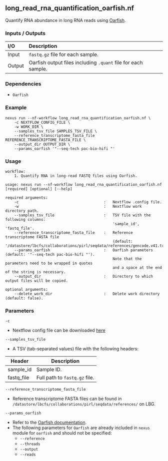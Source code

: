 ## long_read_rna_quantification_oarfish.nf

Quantify RNA abundance in long RNA reads using [Oarfish](https://github.com/COMBINE-lab/oarfish).

### Inputs / Outputs

| I/O    | Description                                                   |
|:-------|:--------------------------------------------------------------|
| Input  | `fastq.gz` file for each sample.                              | 
| Output | Oarfish output files including `.quant` file for each sample. |

### Dependencies

* `Oarfish`

### Example

```
nexus run --nf-workflow long_read_rna_quantification_oarfish.nf \
    -c NEXTFLOW_CONFIG_FILE \
    -w WORK_DIR \
    --samples_tsv_file SAMPLES_TSV_FILE \
    --reference_transcriptome_fasta_file REFERENCE_TRANSCRIPTOME_FASTA_FILE \
    --output_dir OUTPUT_DIR \
    --params_oarfish '"--seq-tech pac-bio-hifi "'
```

### Usage

```
workflow:
    1. Quantify RNA in long-read FASTQ files using Oarfish.

usage: nexus run --nf-workflow long_read_rna_quantification_oarfish.nf [required] [optional] [--help]

required arguments:
    -c                                      :   Nextflow .config file.
    -w                                      :   Nextflow work directory path.
    --samples_tsv_file                      :   TSV file with the following columns:
                                                'sample_id', 'fastq_file'.
    --reference_transcriptome_fasta_file    :   Reference transcriptome FASTA file
                                                (default: '/datastore/lbcfs/collaborations/pirl/seqdata/references/gencode.v41.transcripts.fa').
    --params_oarfish                        :   Oarfish parameters (default: '"--seq-tech pac-bio-hifi "').
                                                Note that the parameters need to be wrapped in quotes
                                                and a space at the end of the string is necessary.
    --output_dir                            :   Directory to which output files will be copied.

optional arguments:
    --delete_work_dir                       :   Delete work directory (default: false).
```

### Parameters

`-c`
* Nextflow config file can be downloaded [here](https://github.com/pirl-unc/nexus/tree/main/nextflow)

`--samples_tsv_file`
* A TSV (tab-separated values) file with the following headers:

| Header       | Description                   |
|--------------|-------------------------------|
| sample_id    | Sample ID.                    |
| fastq_file   | Full path to `fastq.gz` file. |

`--reference_transcriptome_fasta_file`
* Reference transcriptome FASTA files can be found in 
`/datastore/lbcfs/collaborations/pirl/seqdata/references/` on LBG.

`--params_oarfish`
* Refer to the [Oarfish documentation](https://github.com/COMBINE-lab/oarfish).
* The following parameters for `Oarfish` are already included in `nexus` module for `oarfish` and should not be specified:
  * `--reference`
  * `--threads`
  * `--output`
  * `--reads`

